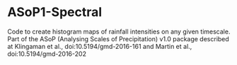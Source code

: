 # ASoP1-Spectral
Code to create histogram maps of rainfall intensities on any given timescale. Part of the ASoP (Analysing Scales of Precipitation) v1.0 package described at Klingaman et al., doi:10.5194/gmd-2016-161 and Martin et al., doi:10.5194/gmd-2016-202
